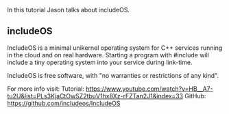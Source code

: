 In this tutorial Jason talks about includeOS.

## includeOS
IncludeOS is a minimal unikernel operating system for C++ services running in the cloud and on real hardware. Starting a program with #include <os> will include a tiny operating system into your service during link-time.

IncludeOS is free software, with "no warranties or restrictions of any kind".

For more info visit:
Tutorial:	https://www.youtube.com/watch?v=HB__A7-tu2U&list=PLs3KjaCtOwSZ2tbuV1hx8Xz-rFZTan2J1&index=33
GitHub:		https://github.com/includeos/IncludeOS

